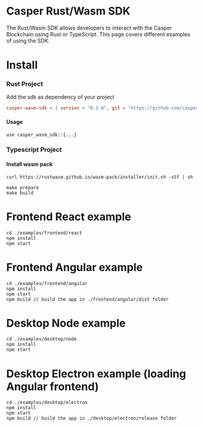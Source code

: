 # Casper Rust/Wasm SDK

The Rust/Wasm SDK allows developers to interact with the Casper Blockchain using Rust or TypeScript. This page covers different examples of using the SDK.

# Install

### Rust Project

Add the sdk as dependency of your project

```toml
casper-wasm-sdk = { version = "0.1.0", git = "https://github.com/casper-ecosystem/rustSDK.git" }
```

#### Usage

```
use casper_wasm_sdk::{...}
```

### Typescript Project

#### Install wasm pack

```shell
curl https://rustwasm.github.io/wasm-pack/installer/init.sh -sSf | sh
```

```
make prepare
make build
```

# Frontend React example

```
cd ./examples/frontend/react
npm install
npm start

```

# Frontend Angular example

```
cd ./examples/frontend/angular
npm install
npm start
npm build // build the app in ./frontend/angular/dist folder

```

# Desktop Node example

```
cd ./examples/desktop/node
npm install
npm start

```

# Desktop Electron example (loading Angular frontend)

```
cd ./examples/desktop/electron
npm install
npm start
npm build // build the app in ./desktop/electron/release folder

```
